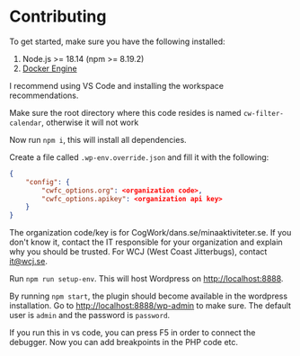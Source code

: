 # Contributing

To get started, make sure you have the following installed:

1. Node.js >= 18.14 (npm >= 8.19.2)
2. [Docker Engine](https://docs.docker.com/engine/install/)

I recommend using VS Code and installing the workspace recommendations.

Make sure the root directory where this code resides is named `cw-filter-calendar`,
otherwise it will not work

Now run `npm i`, this will install all dependencies.

Create a file called `.wp-env.override.json` and fill it with the following:

```json
{
    "config": {
        "cwfc_options.org": <organization code>,
        "cwfc_options.apikey": <organization api key>
    }
}
```

The organization code/key is for CogWork/dans.se/minaaktiviteter.se. If you don't know it, contact the IT responsible for your
organization and explain why you should be trusted. For WCJ (West Coast Jitterbugs), contact it@wcj.se.

Run `npm run setup-env`. This will host Wordpress on <http://localhost:8888>.

By running `npm start`, the plugin should become available in the wordpress installation. Go to <http://localhost:8888/wp-admin>
to make sure. The default user is `admin` and the password is `password`.

If you run this in vs code, you can press F5 in order to connect the debugger. Now you can add breakpoints in the PHP code etc.
